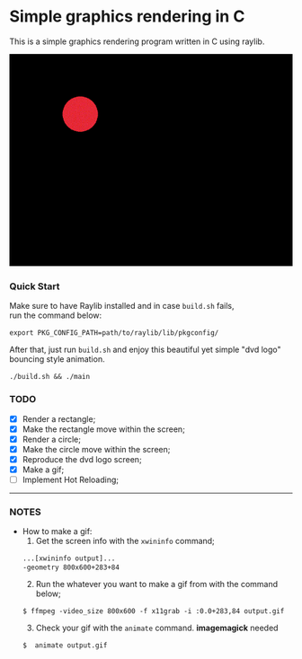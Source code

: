 # Simple graphics rendering in C

This is a simple graphics rendering program written in C using raylib.

![](./sample.gif)

### Quick Start

Make sure to have Raylib installed and in case `build.sh` fails,<br>
run the command below:
```console
export PKG_CONFIG_PATH=path/to/raylib/lib/pkgconfig/
```

After that, just run `build.sh` and enjoy this beautiful yet simple "dvd logo"<br>
bouncing style animation.
```console
./build.sh && ./main
```

### TODO

- [x] Render a rectangle;
- [x] Make the rectangle move within the screen;
- [x] Render a circle;
- [x] Make the circle move within the screen;
- [x] Reproduce the dvd logo screen;
- [x] Make a gif;
- [ ] Implement Hot Reloading;

---

### NOTES

- How to make a gif:
  1. Get the screen info with the `xwininfo` command;
    ```
    ...[xwininfo output]...
    -geometry 800x600+283+84
    ```
  2. Run the whatever you want to make a gif from with the command below;
    ```console
    $ ffmpeg -video_size 800x600 -f x11grab -i :0.0+283,84 output.gif
    ```
  3. Check your gif with the `animate` command. **imagemagick** needed
    ```console
    $  animate output.gif
    ```
